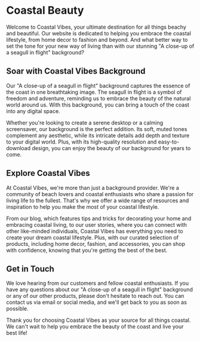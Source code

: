 <!--font:Dancing Script-->

# Coastal Beauty

<!--font:Barlow Condensed-->

Welcome to Coastal Vibes, your ultimate destination for all things beachy and beautiful. Our website is dedicated to helping you embrace the coastal lifestyle, from home decor to fashion and beyond. And what better way to set the tone for your new way of living than with our stunning "A close-up of a seagull in flight" background?

## Soar with Coastal Vibes Background

Our "A close-up of a seagull in flight" background captures the essence of the coast in one breathtaking image. The seagull in flight is a symbol of freedom and adventure, reminding us to embrace the beauty of the natural world around us. With this background, you can bring a touch of the coast into any digital space.

Whether you're looking to create a serene desktop or a calming screensaver, our background is the perfect addition. Its soft, muted tones complement any aesthetic, while its intricate details add depth and texture to your digital world. Plus, with its high-quality resolution and easy-to-download design, you can enjoy the beauty of our background for years to come.

## Explore Coastal Vibes

At Coastal Vibes, we're more than just a background provider. We're a community of beach lovers and coastal enthusiasts who share a passion for living life to the fullest. That's why we offer a wide range of resources and inspiration to help you make the most of your coastal lifestyle.

From our blog, which features tips and tricks for decorating your home and embracing coastal living, to our user stories, where you can connect with other like-minded individuals, Coastal Vibes has everything you need to create your dream coastal lifestyle. Plus, with our curated selection of products, including home decor, fashion, and accessories, you can shop with confidence, knowing that you're getting the best of the best.

## Get in Touch

We love hearing from our customers and fellow coastal enthusiasts. If you have any questions about our "A close-up of a seagull in flight" background or any of our other products, please don't hesitate to reach out. You can contact us via email or social media, and we'll get back to you as soon as possible.

Thank you for choosing Coastal Vibes as your source for all things coastal. We can't wait to help you embrace the beauty of the coast and live your best life!

<!--

Write me content for website with wallpaper which alt text is:

"A close-up of a seagull in flight"

The name/title of the page should not be 1:1 copy of the alt text but rather a real content of the website which is using this wallpaper.

- Use markdown format
- Start with heading
- Heading should be short and concise
- The content should look like a real website
- The website should not be about the wallpaper, wallpaper is just a related background
- Heading should be contain work "wallpaper" or "background"
- Include real sections like references, contact, user stories, etc. use things relevant to the page purpose.
- Feel free to use structure like headings, bullets, numbering, blockquotes, paragraphs, horizontal lines, etc.
- You can use formatting like bold or _italic_
- You can include UTF-8 emojis
- Links should be only #hash anchors (and you can refer to the document itself)
- Do not include images


---


# Coastal Vibes Wallpaper

Welcome to Coastal Vibes, your go-to destination for all things beachy and beautiful. Our website is dedicated to bringing you the best in coastal living, from home decor to fashion and everything in between. And what better way to set the tone for your coastal lifestyle than with our stunning "A close-up of a seagull in flight" wallpaper?

## Transform Your Space with Coastal Vibes Wallpaper

Our "A close-up of a seagull in flight" wallpaper captures the essence of coastal living in one breathtaking image. The seagull in flight is a symbol of freedom and adventure, reminding us to embrace the beauty of the natural world around us. With this wallpaper, you can bring a touch of the coast into any room of your home.

Whether you're looking to create a serene bedroom retreat or a cozy living space, our wallpaper is the perfect backdrop. Its soft, muted tones complement any decor style, while its intricate details add depth and texture to your walls. Plus, with its high-quality materials and easy-to-install design, you can enjoy the beauty of our wallpaper for years to come.

## Explore Coastal Vibes

At Coastal Vibes, we're more than just a wallpaper retailer. We're a community of beach lovers and coastal enthusiasts who share a passion for living life to the fullest. That's why we offer a wide range of resources and inspiration to help you make the most of your coastal lifestyle.

From our blog, which features tips and tricks for decorating your home and embracing coastal living, to our user stories, where you can connect with other like-minded individuals, Coastal Vibes has everything you need to create your dream coastal lifestyle. Plus, with our curated selection of products, including home decor, fashion, and accessories, you can shop with confidence, knowing that you're getting the best of the best.

## Get in Touch

We love hearing from our customers and fellow coastal enthusiasts. If you have any questions about our "A close-up of a seagull in flight" wallpaper or any of our other products, please don't hesitate to reach out. You can contact us via email or social media, and we'll get back to you as soon as possible.

Thank you for choosing Coastal Vibes as your source for all things coastal. We can't wait to help you transform your space and embrace the beauty of coastal living!


---


Heading should not include word "wallpaper". The website should not be about the wallpaper itself, wallpaper is just a related background, rewrite whole content.


---


# Coastal Vibes: Embrace the Beauty of the Coast

Welcome to Coastal Vibes, your ultimate destination for all things beachy and beautiful. Our website is dedicated to helping you embrace the coastal lifestyle, from home decor to fashion and beyond. And what better way to set the tone for your new way of living than with our stunning "A close-up of a seagull in flight" background?

## Soar with Coastal Vibes Background

Our "A close-up of a seagull in flight" background captures the essence of the coast in one breathtaking image. The seagull in flight is a symbol of freedom and adventure, reminding us to embrace the beauty of the natural world around us. With this background, you can bring a touch of the coast into any digital space.

Whether you're looking to create a serene desktop or a calming screensaver, our background is the perfect addition. Its soft, muted tones complement any aesthetic, while its intricate details add depth and texture to your digital world. Plus, with its high-quality resolution and easy-to-download design, you can enjoy the beauty of our background for years to come.

## Explore Coastal Vibes

At Coastal Vibes, we're more than just a background provider. We're a community of beach lovers and coastal enthusiasts who share a passion for living life to the fullest. That's why we offer a wide range of resources and inspiration to help you make the most of your coastal lifestyle.

From our blog, which features tips and tricks for decorating your home and embracing coastal living, to our user stories, where you can connect with other like-minded individuals, Coastal Vibes has everything you need to create your dream coastal lifestyle. Plus, with our curated selection of products, including home decor, fashion, and accessories, you can shop with confidence, knowing that you're getting the best of the best.

## Get in Touch

We love hearing from our customers and fellow coastal enthusiasts. If you have any questions about our "A close-up of a seagull in flight" background or any of our other products, please don't hesitate to reach out. You can contact us via email or social media, and we'll get back to you as soon as possible.

Thank you for choosing Coastal Vibes as your source for all things coastal. We can't wait to help you embrace the beauty of the coast and live your best life!

-->
